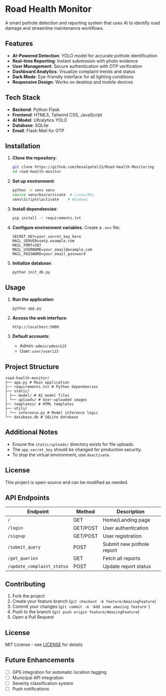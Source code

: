 # Road Health Monitor 

A smart pothole detection and reporting system that uses AI to identify road damage and streamline maintenance workflows.

## Features

- **AI-Powered Detection**: YOLO model for accurate pothole identification
- **Real-time Reporting**: Instant submission with photo evidence
- **User Management**: Secure authentication with OTP verification
- **Dashboard Analytics**: Visualize complaint trends and status
- **Dark Mode**: Eye-friendly interface for all lighting conditions
- **Responsive Design**: Works on desktop and mobile devices

## Tech Stack

- **Backend**: Python Flask
- **Frontend**: HTML5, Tailwind CSS, JavaScript
- **AI Model**: Ultralytics YOLO
- **Database**: SQLite
- **Email**: Flask-Mail for OTP

## Installation

1. **Clone the repository**:

   ```bash
   git clone https://github.com/Kevalpatel23/Road-Health-Monitoring
   cd road-health-monitor
   ```

2. **Set up environment**:

   ```bash
   python -m venv venv
   source venv/bin/activate  # Linux/Mac
   venv\Scripts\activate    # Windows
   ```

3. **Install dependencies**:

   ```bash
   pip install -r requirements.txt
   ```

4. **Configure environment variables**:
   Create a `.env` file:

   ```env
   SECRET_KEY=your_secret_key_here
   MAIL_SERVER=smtp.example.com
   MAIL_PORT=587
   MAIL_USERNAME=your_email@example.com
   MAIL_PASSWORD=your_email_password
   ```

5. **Initialize database**:
   ```bash
   python init_db.py
   ```

## Usage

1. **Run the application**:

   ```bash
   python app.py
   ```

2. **Access the web interface**:

   ```
   http://localhost:5000
   ```

3. **Default accounts**:
   - Admin: `admin/admin123`
   - User: `user/user123`

## Project Structure

```
road-health-monitor/
├── app.py # Main application
├── requirements.txt # Python dependencies
├── static/
│ ├── model/ # AI model files
│ └── uploads/ # User-uploaded images
├── templates/ # HTML templates
├── utils/
│ └── inference.py # Model inference logic
└── database.db # SQLite database
```

## Additional Notes

- Ensure the `static/uploads/` directory exists for file uploads.
- The `app.secret_key` should be changed for production security.
- To stop the virtual environment, use `deactivate`.

## License

This project is open-source and can be modified as needed.

## API Endpoints

| Endpoint                   | Method   | Description               |
| -------------------------- | -------- | ------------------------- |
| `/`                        | GET      | Home/Landing page         |
| `/login`                   | GET/POST | User authentication       |
| `/signup`                  | GET/POST | User registration         |
| `/submit_query`            | POST     | Submit new pothole report |
| `/get_queries`             | GET      | Fetch all reports         |
| `/update_complaint_status` | POST     | Update report status      |

## Contributing

1. Fork the project
2. Create your feature branch (`git checkout -b feature/AmazingFeature`)
3. Commit your changes (`git commit -m 'Add some amazing feature'`)
4. Push to the branch (`git push origin feature/AmazingFeature`)
5. Open a Pull Request

## License

MIT License - see [LICENSE](LICENSE) for details

## Future Enhancements 

- [ ] GPS integration for automatic location tagging
- [ ] Municipal API integration
- [ ] Severity classification system
- [ ] Push notifications
